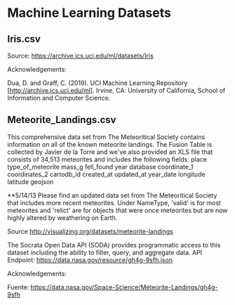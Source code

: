
# Machine Learning Datasets

## Iris.csv

Source: https://archive.ics.uci.edu/ml/datasets/Iris

Acknowledgements:

Dua, D. and Graff, C. (2019). UCI Machine Learning Repository [http://archive.ics.uci.edu/ml]. Irvine, CA: University of California, School of Information and Computer Science.


## Meteorite_Landings.csv

This comprehensive data set from The Meteoritical Society contains information on all of the known meteorite landings. The Fusion Table is collected by Javier de la Torre and we've also provided an XLS file that consists of 34,513 meteorites and includes the following fields:
place
type_of_meteorite
mass_g
fell_found
year
database
coordinate_1
coordinates_2
cartodb_id
created_at
updated_at
year_date
longitude
latitude
geojson

**5/14/13
Please find an updated data set from The Meteoritical Society that includes more recent meteorites. Under NameType, 'valid' is for most meteorites and 'relict' are for objects that were once meteorites but are now highly altered by weathering on Earth.

Source http://visualizing.org/datasets/meteorite-landings

The Socrata Open Data API (SODA) provides programmatic access to this dataset including the ability to filter, query, and aggregate data.
API Endpoint: https://data.nasa.gov/resource/gh4g-9sfh.json

Acknowledgements:

Fuente: https://data.nasa.gov/Space-Science/Meteorite-Landings/gh4g-9sfh
